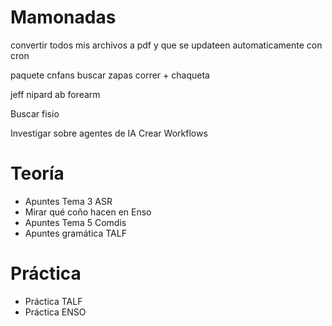 # Mamonadas
convertir todos mis archivos a pdf y que se updateen automaticamente con cron

paquete cnfans
buscar zapas correr + chaqueta

jeff nipard ab forearm

Buscar fisio

Investigar sobre agentes de IA
Crear Workflows

# Teoría
- Apuntes Tema 3 ASR
- Mirar qué coño hacen en Enso
- Apuntes Tema 5 Comdis
- Apuntes gramática TALF
# Práctica
- Práctica TALF
- Práctica ENSO

